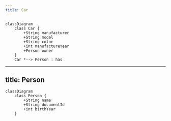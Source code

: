 ```yaml
---
title: Car
---
```

```mermaid
classDiagram
    class Car {
        +String manufacturer
        +String model
        +String color
        +int manufactureYear
        +Person owner
    }
    Car *--> Person : has
```

---
title: Person
---
```mermaid
classDiagram
    class Person {
        +String name
        +String documentId
        +int birthYear
    }
```

